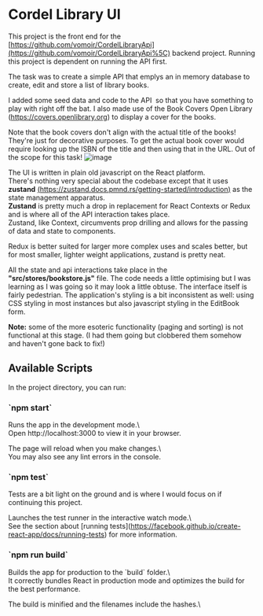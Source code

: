 # Cordel Library UI

This project is the front end for the [https://github.com/vomoir/CordelLibraryApi](https://github.com/vomoir/CordelLibraryApi%5C) backend project.
Running this project is dependent on running the API first.

The task was to create a simple API that emplys an in memory database to create, edit and store a list of library books.

I added some seed data and code to the API  so that you have something to play with right off the bat. I also made use of the Book Covers Open Library (https://covers.openlibrary.org) to display a cover for the books.

Note that the book covers don't align with the actual title of the books! They're just for decorative purposes. To get the actual book cover would require looking up the ISBN of the title and then using that in the URL. Out of the scope for this task!
![image](https://github.com/user-attachments/assets/34891480-5871-48fd-ae82-9149527c43d9)


The UI is written in plain old javascript on the React platform.  
There's nothing very special about the codebase except that it uses **zustand** [(https://zustand.docs.pmnd.rs/getting-started/introduction)](https://zustand.docs.pmnd.rs/getting-started/introduction%5C) as the state management apparatus.  
**Zustand** is pretty much a drop in replacement for React Contexts or Redux and is where all of the API interaction takes place.  
Zustand, like Context, circumvents prop drilling and allows for the passing of data and state to components. 

Redux is better suited for larger more complex uses and scales better, but for most smaller, lighter weight applications, zustand is pretty neat.

All the state and api interactions take place in the **"src/stores/bookstore.js"** file. The code needs a little optimising but I was learning as I was going so it may look a little obtuse.
The interface itself is fairly pedestrian. The application's styling is a bit inconsistent as well: using CSS styling in most instances but also javascript styling in the EditBook form.

**Note:** some of the more esoteric functionality (paging and sorting) is not functional at this stage. (I had them going but clobbered them somehow and haven't gone back to fix!)

## Available Scripts

In the project directory, you can run:

### \`npm start\`

Runs the app in the development mode.\\  
Open http://localhost:3000 to view it in your browser.

The page will reload when you make changes.\\  
You may also see any lint errors in the console.

### \`npm test\`

Tests are a bit light on the ground and is where I would focus on if continuing this project.

Launches the test runner in the interactive watch mode.\\  
See the section about \[running tests\](https://facebook.github.io/create-react-app/docs/running-tests) for more information.

### \`npm run build\`

Builds the app for production to the \`build\` folder.\\  
It correctly bundles React in production mode and optimizes the build for the best performance.

The build is minified and the filenames include the hashes.\\
